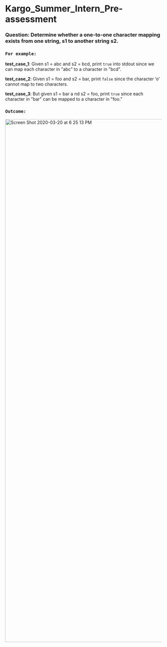 # Kargo_Summer_Intern_Pre-assessment

### Question: Determine whether a one-to-one character mapping exists from one string, s1 to another string s2.

### `For example:` 

<b>test_case_1</b>: Given ​s1 = abc​ and ​s2 = bcd,​ print `true` into stdout​ since we can map each character in "abc" to a character in "bcd".

<b>test_case_2</b>: Given ​s1 = foo​ and ​s2 = bar,​ print `false`​ since the character ‘o’ cannot map to two characters.

<b>test_case_3</b>: But given ​s1 = bar a​ nd ​s2 = foo​, print `true`​ since each character in "bar" can be mapped to a character in "foo."

### `Outcome:`

<img width="1680" alt="Screen Shot 2020-03-20 at 6 25 13 PM" src="https://user-images.githubusercontent.com/62447418/77210832-56cd5980-6ad8-11ea-87cc-22660e9ac730.png">
